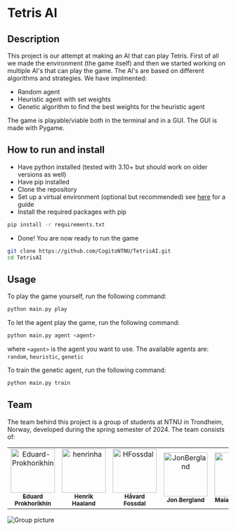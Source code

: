 # Tetris AI

## Description

This project is our attempt at making an AI that can play Tetris. First of all we made the environment (the game itself) and then we started working on multiple AI's that can play the game. The AI's are based on different algorithms and strategies. We have implmented:

- Random agent
- Heuristic agent with set weights
- Genetic algorithm to find the best weights for the heuristic agent

The game is playable/viable both in the terminal and in a GUI. The GUI is made with Pygame.

## How to run and install

- Have python installed (tested with 3.10+ but should work on older versions as well)
- Have pip installed
- Clone the repository
- Set up a virtual environment (optional but recommended) see [here](docs/guide/venv.md) for a guide
- Install the required packages with pip

```bash
pip install -r requirements.txt
```

- Done! You are now ready to run the game

```bash
git clone https://github.com/CogitoNTNU/TetrisAI.git
cd TetrisAI
```

## Usage

To play the game yourself, run the following command:
  
```bash
python main.py play
```

To let the agent play the game, run the following command:

```bash
python main.py agent <agent>
```

where `<agent>` is the agent you want to use. The available agents are: `random`, `heuristic`, `genetic`

To train the genetic agent, run the following command:

```bash
python main.py train
```

## Team

The team behind this project is a group of students at NTNU in Trondheim, Norway, developed during the spring semester of 2024. The team consists of:

<table align="center">
    <tr>
        <td align="center">
                <a href="https://github.com/Eduard-Prokhorikhin">
                        <img src="https://github.com/Eduard-Prokhorikhin.png?size=100" width="100px;" alt="Eduard-Prokhorikhin"/><br />
                        <sub><b>Eduard Prokhorikhin</b></sub>
                </a>
        </td>
        <td align="center">
                <a href="https://github.com/henrinha">
                        <img src="https://github.com/henrinha.png?size=100" width="100px;" alt="henrinha"/><br />
                        <sub><b>Henrik Haaland</b></sub>
                </a>
        </td>
        <td align="center">
                <a href="https://github.com/HFossdal">
                        <img src="https://github.com/HFossdal.png?size=100" width="100px;" alt="HFossdal"/><br />
                        <sub><b>Håvard Fossdal</b></sub>
                </a>
        </td>
        <td align="center">
                <a href="https://github.com/JonBergland">
                        <img src="https://github.com/JonBergland.png?size=100" width="100px;" alt="JonBergland"/><br />
                        <sub><b>Jon Bergland</b></sub>
                </a>
        </td>
        <td align="center">
                <a href="https://github.com/maiahi">
                        <img src="https://github.com/maiahi.png?size=100" width="100px;" alt="maiahi"/><br />
                        <sub><b>Maia Austigard</b></sub>
                </a>
        </td>
        <td align="center">
                <a href="https://github.com/oystkva">
                        <img src="https://github.com/oystkva.png?size=100" width="100px;" alt="oystkva"/><br />
                        <sub><b>Øystein Kvandal</b></sub>
                </a>
        </td>
        <td align="center">
                <a href="https://github.com/SindreFossdal">
                        <img src="https://github.com/SindreFossdal.png?size=100" width="100px;" alt="SindreFossdal"/><br />
                        <sub><b>Sindre Fossdal</b></sub>
                </a>
        </td>
    </tr>
</table>

![Group picture](docs/img/Team.png)

